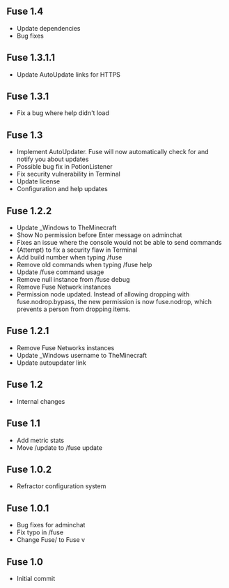 Fuse 1.4
--------
- Update dependencies
- Bug fixes

Fuse 1.3.1.1
------------
- Update AutoUpdate links for HTTPS

Fuse 1.3.1
----------
- Fix a bug where help didn't load

Fuse 1.3
--------
- Implement AutoUpdater. Fuse will now automatically check for and notify you about updates
- Possible bug fix in PotionListener
- Fix security vulnerability in Terminal
- Update license
- Configuration and help updates

Fuse 1.2.2
-----------
- Update _Windows to TheMinecraft
- Show No permission before Enter message on adminchat
- Fixes an issue where the console would not be able to send commands
- (Attempt) to fix a security flaw in Terminal
- Add build number when typing /fuse
- Remove old commands when typing /fuse help
- Update /fuse command usage
- Remove null instance from /fuse debug
- Remove Fuse Network instances
- Permission node updated. Instead of allowing dropping with fuse.nodrop.bypass, the new permission is now fuse.nodrop, which prevents a person from dropping items.

Fuse 1.2.1
----------
- Remove Fuse Networks instances
- Update _Windows username to TheMinecraft
- Update autoupdater link

Fuse 1.2
--------
- Internal changes

Fuse 1.1
--------
- Add metric stats
- Move /update to /fuse update

Fuse 1.0.2
----------
- Refractor configuration system

Fuse 1.0.1
----------
- Bug fixes for adminchat
- Fix typo in /fuse
- Change Fuse/<version> to Fuse v<version>

Fuse 1.0
--------
- Initial commit